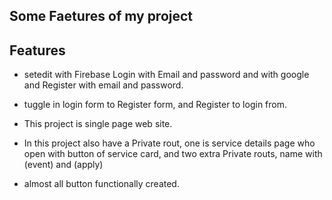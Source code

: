 
## Some Faetures of my project




## Features

- setedit with Firebase Login with Email and password and with google and Register with email and password.

- tuggle in login form to Register form, and Register to login from.

- This project is single page web site.
 
- In this project also have a Private rout,
  one is service details page who open with     button of service card, and two extra Private routs, name with (event) and (apply)
  
- almost all button functionally created.

